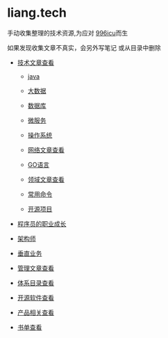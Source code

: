 # liang.tech

手动收集整理的技术资源,为应对 [996icu](https://github.com/996icu/996.ICU)而生

如果发现收集文章不真实，会另外写笔记 或从目录中删除


- [技术文章查看](https://github.com/liangxiong/liang.tech/blob/master/p.md)
  - [java](https://github.com/liangxiong/liang.tech/blob/master/java/index.md)
  - [大数据](https://github.com/liangxiong/liang.tech/blob/master/big_data/index.md)
  - [数据库](https://github.com/liangxiong/liang.tech/blob/master/db/index.md)
  - [微服务](https://github.com/liangxiong/liang.tech/blob/master/micro_service/index.md)
  - [操作系统](https://github.com/liangxiong/liang.tech/blob/master/os/index.md)
  - [网络文章查看](https://github.com/liangxiong/liang.tech/blob/master/net.md)
  - [GO语言](https://github.com/liangxiong/liang.tech/blob/master/go/go_index.md)
  - [领域文章查看](https://github.com/liangxiong/liang.tech/blob/master/ddd.md)

  - [常用命令](https://github.com/liangxiong/liang.tech/blob/master/常用命令.md)

  - [开源项目](https://github.com/liangxiong/liang.tech/blob/master/开源项目/index.md)

- [程序员的职业成长](https://github.com/liangxiong/liang.tech/blob/master/career/index.md)

- [架构师](https://github.com/liangxiong/liang.tech/blob/master/architect/index.md)

- [垂直业务](https://github.com/liangxiong/liang.tech/blob/master/bu.md)

- [管理文章查看](https://github.com/liangxiong/liang.tech/blob/master/管理/index.md)

- [体系目录查看](https://github.com/liangxiong/liang.tech/blob/master/system.md)

- [开源软件查看](https://github.com/liangxiong/liang.tech/blob/master/app.md)

- [产品相关查看](https://github.com/liangxiong/liang.tech/blob/master/product.md)

- [书单查看](https://github.com/liangxiong/liang.tech/blob/master/book.md)
